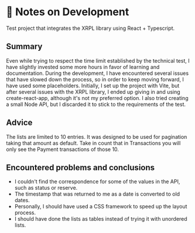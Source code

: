 # 📝 Notes on Development

Test project that integrates the XRPL library using React + Typescript.

## Summary

Even while trying to respect the time limit established by the technical test, I have slightly invested some more hours in favor of learning and documentation. During the development, I have encountered several issues that have slowed down the process, so in order to keep moving forward, I have used some placeholders. Initially, I set up the project with Vite, but after several issues with the XRPL library, I ended up giving in and using create-react-app, although it's not my preferred option. I also tried creating a small Node API, but I discarded it to stick to the requirements of the test.

## Advice

The lists are limited to 10 entries. It was designed to be used for pagination taking that amount as default. Take in count that in Transactions you will
only see the Payment transactions of those 10.

## Encountered problems and conclusions

* I couldn't find the correspondence for some of the values in the API, such as status or reserve.
* The timestamp that was returned to me as a date is converted to old dates.
* Personally, I should have used a CSS framework to speed up the layout process.
* I should have done the lists as tables instead of trying it with unordered lists.
